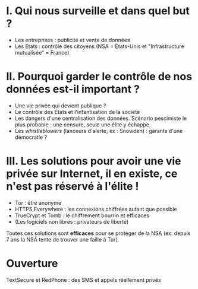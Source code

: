 I. Qui nous surveille et dans quel but ?
===

* Les entreprises : publicité et vente de données
* Les États : contrôle des citoyens (NSA = États-Unis et "Infrastructure mutualisée" = France)

II. Pourquoi garder le contrôle de nos données est-il important ?
===

* Une vie privée qui devient publique ?
* Le contrôle des États et l'infantisation de la société
* Les dangers d'une centralisation des données. Scénario pescimiste le plus probable : une censure, seule une élite y échappe.
* Les _whistleblowers_ (lanceurs d'alerte, ex : Snowden) : garants d'une démocratie ?

III. Les solutions pour avoir une vie privée sur Internet, il en existe, ce n'est pas réservé à l'élite !
===

* Tor : être anonyme
* HTTPS Everywhere : les connexions chiffrées autant que possible
* TrueCrypt et Tomb : le chiffrement bourrin et efficaces
* (Les logiciels non libres : privateurs de liberté)

Toutes ces solutions sont **efficaces** pour se protéger de la NSA (ex: depuis 7 ans la NSA tente de trouver une faille à Tor).

Ouverture
===

TextSecure et RedPhone : des SMS et appels réellement privés